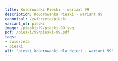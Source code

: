 ```yaml
---
title: Kolorowanki Pieski - wariant 99
description: Kolorowanka Pieski - wariant 99
canonical: /zwierzeta/pieski
variant_of: pieski
image: /pieski/99/pieski-99.svg
pdf: /pieski/99/pieski-99.pdf
tags:
- zwierzeta
- pieski
alt: "pieski kolorowanki dla dzieci - wariant 99"
---
```

